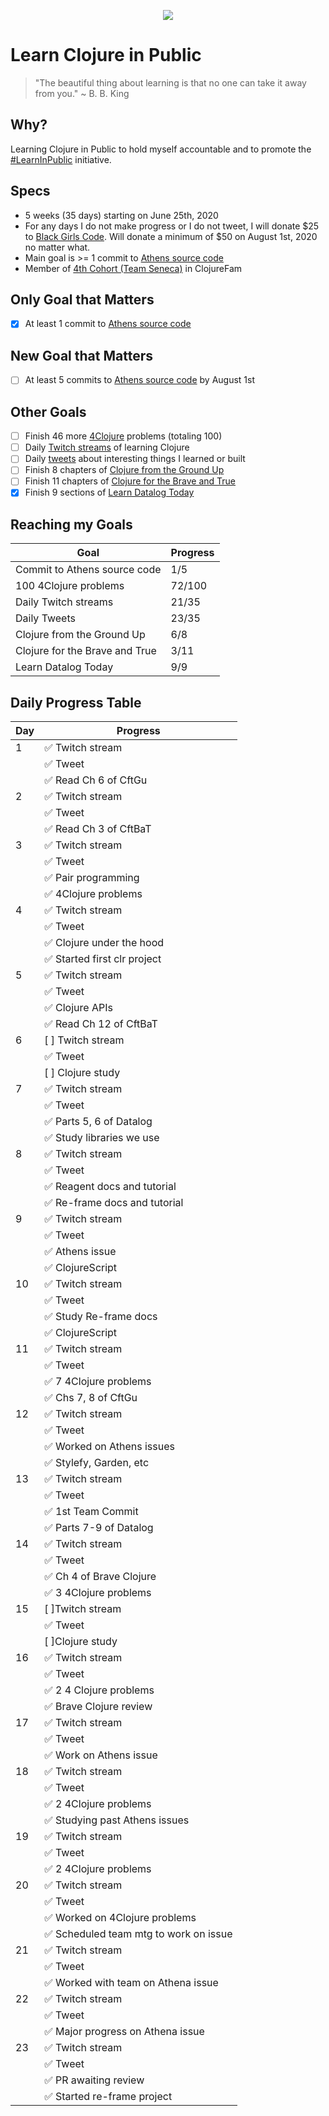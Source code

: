 <p align="center">
  <img src="https://upload.wikimedia.org/wikipedia/commons/thumb/5/5d/Clojure_logo.svg/256px-Clojure_logo.svg.png">
</p>

# Learn Clojure in Public
> "The beautiful thing about learning is that no one can take it away from you."
~ B. B. King

## Why?
Learning Clojure in Public to hold myself accountable and to promote the [#LearnInPublic](https://twitter.com/_LearnInPublic_) initiative. 

## Specs
- 5 weeks (35 days) starting on June 25th, 2020
- For any days I do not make progress or I do not tweet, I will donate $25 to [Black Girls Code](https://www.blackgirlscode.com/). Will donate a minimum of $50 on August 1st, 2020 no matter what.
- Main goal is >= 1 commit to [Athens source code](https://github.com/athensresearch/athens)
- Member of [4th Cohort (Team Seneca)](https://github.com/athensresearch/ClojureFam/blob/master/doc/clojurefam-rosters.md#4th-cohort-roster-group-study) in ClojureFam

## Only Goal that Matters
- [x] At least 1 commit to [Athens source code](https://github.com/athensresearch/athens)

## New Goal that Matters
- [ ] At least 5 commits to [Athens source code](https://github.com/athensresearch/athens) by August 1st

## Other Goals
- [ ] Finish 46 more [4Clojure](http://www.4clojure.com/user/nthd3gr33) problems (totaling 100)
- [ ] Daily [Twitch streams](https://www.twitch.tv/nthd3gr33) of learning Clojure
- [ ] Daily [tweets](https://twitter.com/nthd3gr33) about interesting things I learned or built
- [ ] Finish 8 chapters of [Clojure from the Ground Up](https://aphyr.com/tags/Clojure-from-the-ground-up)
- [ ] Finish 11 chapters of [Clojure for the Brave and True](https://www.braveclojure.com/)
- [x] Finish 9 sections of [Learn Datalog Today](http://www.learndatalogtoday.org/)

## Reaching my Goals
|Goal|Progress|
|----|----|
|Commit to Athens source code|1/5|
|100 4Clojure problems|72/100|
|Daily Twitch streams|21/35|
|Daily Tweets|23/35|
|Clojure from the Ground Up|6/8|
|Clojure for the Brave and True|3/11|
|Learn Datalog Today|9/9|

## Daily Progress Table
|Day|Progress|
|----|----|
|1|✅ Twitch stream| 
| |✅ Tweet| 
| |✅ Read Ch 6 of CftGu| 
|2|✅ Twitch stream| 
| |✅ Tweet| 
| |✅ Read Ch 3 of CftBaT|
|3|✅ Twitch stream|
| |✅ Tweet|
| |✅ Pair programming|
| |✅ 4Clojure problems|
|4|✅ Twitch stream|
| |✅ Tweet|
| |✅ Clojure under the hood|
| |✅ Started first clr project|
|5|✅ Twitch stream|
| |✅ Tweet|
| |✅ Clojure APIs|
| |✅ Read Ch 12 of CftBaT|
|6|[ ] Twitch stream|
| |✅ Tweet|
| |[ ] Clojure study|
|7|✅ Twitch stream|
| |✅ Tweet|
| |✅ Parts 5, 6 of Datalog|
| |✅ Study libraries we use|
|8|✅ Twitch stream|
| |✅ Tweet|
| |✅ Reagent docs and tutorial|
| |✅ Re-frame docs and tutorial|
|9|✅ Twitch stream|
| |✅ Tweet|
| |✅ Athens issue|
| |✅ ClojureScript|
|10|✅ Twitch stream|
| |✅ Tweet|
| |✅ Study Re-frame docs|
| |✅ ClojureScript|
|11|✅ Twitch stream|
| |✅ Tweet|
| |✅ 7 4Clojure problems|
| |✅ Chs 7, 8 of CftGu|
|12|✅ Twitch stream|
| |✅ Tweet|
| |✅ Worked on Athens issues|
| |✅ Stylefy, Garden, etc|
|13|✅ Twitch stream|
| |✅ Tweet|
| |✅ 1st Team Commit|
| |✅ Parts 7-9 of Datalog|
|14|✅ Twitch stream|
| |✅ Tweet|
| |✅ Ch 4 of Brave Clojure|
| |✅ 3 4Clojure problems|
|15|[ ]Twitch stream|
| |✅ Tweet|
| |[ ]Clojure study|
|16|✅ Twitch stream|
| |✅ Tweet|
| |✅ 2 4 Clojure problems|
| |✅ Brave Clojure review|
|17|✅ Twitch stream|
| |✅ Tweet|
| |✅ Work on Athens issue|
|18|✅ Twitch stream|
| |✅ Tweet|
| |✅ 2 4Clojure problems|
| |✅ Studying past Athens issues|
|19|✅ Twitch stream|
| |✅ Tweet|
| |✅ 2 4Clojure problems|
|20|✅ Twitch stream|
| |✅ Tweet|
| |✅ Worked on 4Clojure problems|
| |✅ Scheduled team mtg to work on issue|
|21|✅ Twitch stream|
| |✅ Tweet|
| |✅ Worked with team on Athena issue|
|22|✅ Twitch stream|
| |✅ Tweet|
| |✅ Major progress on Athena issue|
|23|✅ Twitch stream|
| |✅ Tweet|
| |✅ PR awaiting review|
| |✅ Started re-frame project|
